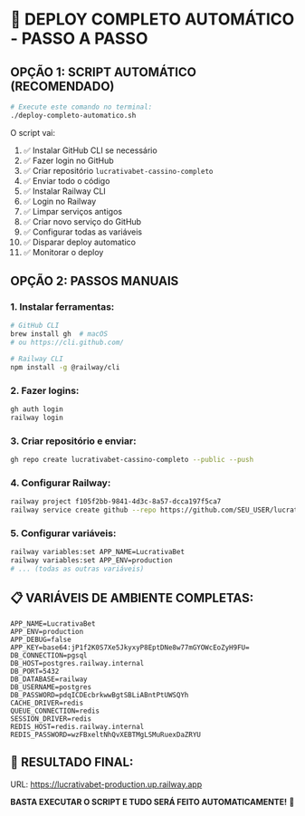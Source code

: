 # 🚀 DEPLOY COMPLETO AUTOMÁTICO - PASSO A PASSO

## OPÇÃO 1: SCRIPT AUTOMÁTICO (RECOMENDADO)
```bash
# Execute este comando no terminal:
./deploy-completo-automatico.sh
```

O script vai:
1. ✅ Instalar GitHub CLI se necessário
2. ✅ Fazer login no GitHub
3. ✅ Criar repositório `lucrativabet-cassino-completo`
4. ✅ Enviar todo o código
5. ✅ Instalar Railway CLI
6. ✅ Login no Railway
7. ✅ Limpar serviços antigos
8. ✅ Criar novo serviço do GitHub
9. ✅ Configurar todas as variáveis
10. ✅ Disparar deploy automatico
11. ✅ Monitorar o deploy

## OPÇÃO 2: PASSOS MANUAIS

### 1. Instalar ferramentas:
```bash
# GitHub CLI
brew install gh  # macOS
# ou https://cli.github.com/

# Railway CLI  
npm install -g @railway/cli
```

### 2. Fazer logins:
```bash
gh auth login
railway login
```

### 3. Criar repositório e enviar:
```bash
gh repo create lucrativabet-cassino-completo --public --push
```

### 4. Configurar Railway:
```bash
railway project f105f2bb-9841-4d3c-8a57-dcca197f5ca7
railway service create github --repo https://github.com/SEU_USER/lucrativabet-cassino-completo.git
```

### 5. Configurar variáveis:
```bash
railway variables:set APP_NAME=LucrativaBet
railway variables:set APP_ENV=production
# ... (todas as outras variáveis)
```

## 📋 VARIÁVEIS DE AMBIENTE COMPLETAS:
```
APP_NAME=LucrativaBet
APP_ENV=production
APP_DEBUG=false
APP_KEY=base64:jP1f2K0S7Xe5JkyxyP8EptDNe8w77mGYOWcEoZyH9FU=
DB_CONNECTION=pgsql
DB_HOST=postgres.railway.internal
DB_PORT=5432
DB_DATABASE=railway
DB_USERNAME=postgres
DB_PASSWORD=pdqICDEcbrkwwBgtSBLiABntPtUWSQYh
CACHE_DRIVER=redis
QUEUE_CONNECTION=redis
SESSION_DRIVER=redis
REDIS_HOST=redis.railway.internal
REDIS_PASSWORD=wzFBxeltNhQvXEBTMgLSMuRuexDaZRYU
```

## 🎯 RESULTADO FINAL:
URL: https://lucrativabet-production.up.railway.app

**BASTA EXECUTAR O SCRIPT E TUDO SERÁ FEITO AUTOMATICAMENTE!** 🚀